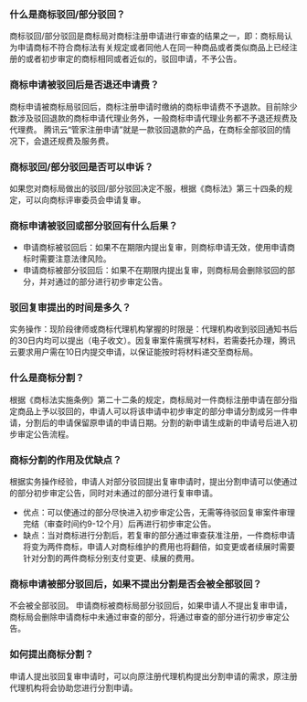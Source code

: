 ### 什么是商标驳回/部分驳回？
商标驳回/部分驳回是商标局对商标注册申请进行审查的结果之一，即：商标局认为申请商标不符合商标法有关规定或者同他人在同一种商品或者类似商品上已经注册的或者初步审定的商标相同或者近似的，驳回申请，不予公告。

### 商标申请被驳回后是否退还申请费？
商标申请被商标局驳回后，商标注册申请时缴纳的商标申请费不予退款。目前除少数涉及驳回退款的商标申请代理业务外，一般商标申请代理业务都不予退还规费及代理费。
腾讯云“管家注册申请”就是一款驳回退款的产品，在商标全部驳回的情况下，会退还规费及服务费。

### 商标驳回/部分驳回是否可以申诉？
如果您对商标局做出的驳回/部分驳回决定不服，根据《商标法》第三十四条的规定，可以向商标评审委员会申请复审。

### 商标申请被驳回或部分驳回有什么后果？
- 申请商标被驳回后：如果不在期限内提出复审，则商标申请无效，使用申请商标时需要注意法律风险。
- 申请商标被部分驳回后：如果不在期限内提出复审，则商标局会删除驳回的部分，并对通过的部分进行初步审定公告。

### 驳回复审提出的时间是多久？
实务操作：现阶段律师或商标代理机构掌握的时限是：代理机构收到驳回通知书后的30日内均可以提出（电子收文）。因复审案件需撰写材料，若需委托办理，腾讯云要求用户需在10日内提交申请，以保证能按时将材料递交至商标局。

### 什么是商标分割？
根据《商标法实施条例》第二十二条的规定，商标局对一件商标注册申请在部分指定商品上予以驳回的，申请人可以将该申请中初步审定的部分申请分割成另一件申请，分割后的申请保留原申请的申请日期。分割的新申请生成新的申请号后进入初步审定公告流程。

### 商标分割的作用及优缺点？
根据实务操作经验，申请人对部分驳回提出复审申请时，提出分割申请可以使通过的部分初步审定公告，同时对未通过的部分进行复审申请。
- 优点：可以使通过的部分尽快进入初步审定公告，无需等待驳回复审案件审理完结（审查时间约9-12个月）后再进行初步审定公告。
- 缺点：当对商标进行分割后，若复审的部分通过审查获准注册，一件商标申请将变为两件商标，申请人对商标维护的费用也将翻倍，如变更或者续展时需要针对分割的两件商标分别支付变更、续展的费用。

### 商标申请被部分驳回后，如果不提出分割是否会被全部驳回？
不会被全部驳回。
申请商标被商标局部分驳回后，如果申请人不提出复审申请，商标局会删除申请商标中未通过审查的部分，将通过审查的部分进行初步审定公告。

### 如何提出商标分割？
申请人提出驳回复审申请时，可以向原注册代理机构提出分割申请的需求，原注册代理机构将会协助您进行分割申请。

